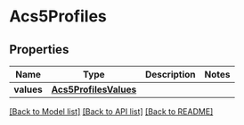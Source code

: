 # Acs5Profiles

## Properties
Name | Type | Description | Notes
------------ | ------------- | ------------- | -------------
**values** | [**Acs5ProfilesValues**](Acs5ProfilesValues.md) |  | 

[[Back to Model list]](../README.md#documentation-for-models) [[Back to API list]](../README.md#documentation-for-api-endpoints) [[Back to README]](../README.md)


